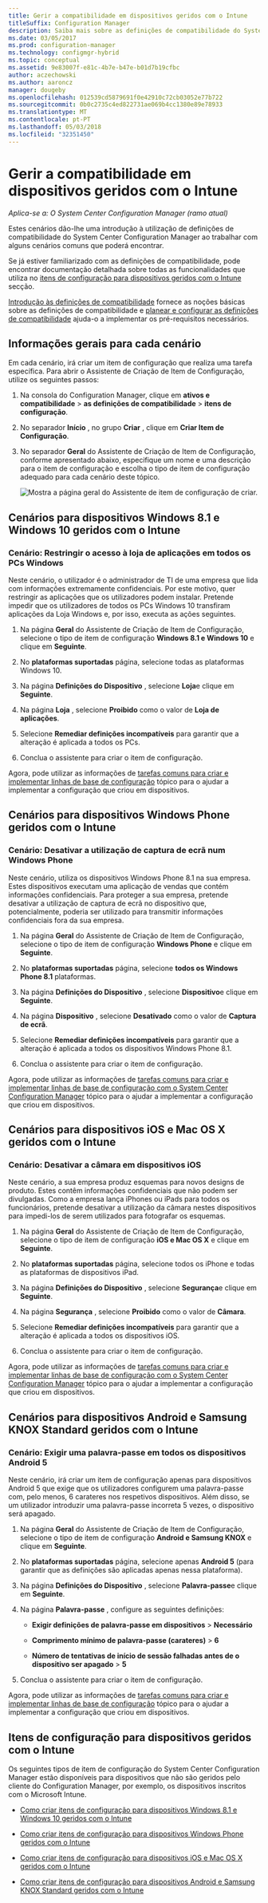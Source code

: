 ```yaml
---
title: Gerir a compatibilidade em dispositivos geridos com o Intune
titleSuffix: Configuration Manager
description: Saiba mais sobre as definições de compatibilidade do System Center Configuration Manager ao trabalhar com alguns cenários comuns.
ms.date: 03/05/2017
ms.prod: configuration-manager
ms.technology: configmgr-hybrid
ms.topic: conceptual
ms.assetid: 9e83007f-e81c-4b7e-b47e-b01d7b19cfbc
author: aczechowski
ms.author: aaroncz
manager: dougeby
ms.openlocfilehash: 012539cd5879691f0e42910c72cb03052e77b722
ms.sourcegitcommit: 0b0c2735c4ed822731ae069b4cc1380e89e78933
ms.translationtype: MT
ms.contentlocale: pt-PT
ms.lasthandoff: 05/03/2018
ms.locfileid: "32351450"
---
```

# <a name="managing-compliance-on-devices-managed-with-intune"></a>Gerir a compatibilidade em dispositivos geridos com o Intune

*Aplica-se a: O System Center Configuration Manager (ramo atual)*

Estes cenários dão-lhe uma introdução à utilização de definições de compatibilidade do System Center Configuration Manager ao trabalhar com alguns cenários comuns que poderá encontrar.  

 Se já estiver familiarizado com as definições de compatibilidade, pode encontrar documentação detalhada sobre todas as funcionalidades que utiliza no [itens de configuração para dispositivos geridos com o Intune](#configuration-items-for-devices-managed-with-intune) secção.  

 [Introdução às definições de compatibilidade](../../compliance/get-started/get-started-with-compliance-settings.md) fornece as noções básicas sobre as definições de compatibilidade e [planear e configurar as definições de compatibilidade](../../compliance/plan-design/plan-for-and-configure-compliance-settings.md) ajuda-o a implementar os pré-requisitos necessários.  

## <a name="general-information-for-each-scenario"></a>Informações gerais para cada cenário  
 Em cada cenário, irá criar um item de configuração que realiza uma tarefa específica. Para abrir o Assistente de Criação de Item de Configuração, utilize os seguintes passos:  

1.  Na consola do Configuration Manager, clique em **ativos e compatibilidade** > **as definições de compatibilidade** > **itens de configuração**.  

3.  No separador **Início** , no grupo **Criar** , clique em **Criar Item de Configuração**.  

4.  No separador **Geral** do Assistente de Criação de Item de Configuração, conforme apresentado abaixo, especifique um nome e uma descrição para o item de configuração e escolha o tipo de item de configuração adequado para cada cenário deste tópico.  

     ![Mostra a página geral do Assistente de item de configuração de criar.](media/Compliance-Settings-Wizard---1.png)  

## <a name="scenarios-for-windows-81-and-windows-10-devices-managed-with-intune"></a>Cenários para dispositivos Windows 8.1 e Windows 10 geridos com o Intune  

### <a name="scenario-restrict-access-to-the-app-store-on-all-windows-pcs"></a>Cenário: Restringir o acesso à loja de aplicações em todos os PCs Windows  
 Neste cenário, o utilizador é o administrador de TI de uma empresa que lida com informações extremamente confidenciais. Por este motivo, quer restringir as aplicações que os utilizadores podem instalar. Pretende impedir que os utilizadores de todos os PCs Windows 10 transfiram aplicações da Loja Windows e, por isso, executa as ações seguintes.  

1.  Na página **Geral** do Assistente de Criação de Item de Configuração, selecione o tipo de item de configuração **Windows 8.1 e Windows 10** e clique em **Seguinte**.  

2.  No **plataformas suportadas** página, selecione todas as plataformas Windows 10.  

3.  Na página **Definições do Dispositivo** , selecione **Loja**e clique em **Seguinte**.  

4.  Na página **Loja** , selecione **Proibido** como o valor de **Loja de aplicações**.  

5.  Selecione **Remediar definições incompatíveis** para garantir que a alteração é aplicada a todos os PCs.  

6.  Conclua o assistente para criar o item de configuração.  

 Agora, pode utilizar as informações de [tarefas comuns para criar e implementar linhas de base de configuração](../../compliance/plan-design/common-tasks-for-creating-and-deploying-configuration-baselines.md) tópico para o ajudar a implementar a configuração que criou em dispositivos.  

## <a name="scenarios-for-windows-phone-devices-managed-with-intune"></a>Cenários para dispositivos Windows Phone geridos com o Intune  

### <a name="scenario-disable-the-use-of-screen-capture-on-a-windows-phone"></a>Cenário: Desativar a utilização de captura de ecrã num Windows Phone  
 Neste cenário, utiliza os dispositivos Windows Phone 8.1 na sua empresa. Estes dispositivos executam uma aplicação de vendas que contém informações confidenciais. Para proteger a sua empresa, pretende desativar a utilização de captura de ecrã no dispositivo que, potencialmente, poderia ser utilizado para transmitir informações confidenciais fora da sua empresa.  

1.  Na página **Geral** do Assistente de Criação de Item de Configuração, selecione o tipo de item de configuração **Windows Phone** e clique em **Seguinte**.  

2.  No **plataformas suportadas** página, selecione **todos os Windows Phone 8.1** plataformas.  

3.  Na página **Definições do Dispositivo** , selecione **Dispositivo**e clique em **Seguinte**.  

4.  Na página **Dispositivo** , selecione **Desativado** como o valor de **Captura de ecrã**.  

5.  Selecione **Remediar definições incompatíveis** para garantir que a alteração é aplicada a todos os dispositivos Windows Phone 8.1.  

6.  Conclua o assistente para criar o item de configuração.  

 Agora, pode utilizar as informações de [tarefas comuns para criar e implementar linhas de base de configuração com o System Center Configuration Manager](../../compliance/plan-design/common-tasks-for-creating-and-deploying-configuration-baselines.md) tópico para o ajudar a implementar a configuração que criou em dispositivos.  

## <a name="scenarios-for-ios-and-mac-os-x-devices-managed-with-intune"></a>Cenários para dispositivos iOS e Mac OS X geridos com o Intune  

### <a name="scenario-disable-the-camera-on-ios-devices"></a>Cenário: Desativar a câmara em dispositivos iOS  
 Neste cenário, a sua empresa produz esquemas para novos designs de produto. Estes contêm informações confidenciais que não podem ser divulgadas. Como a empresa lança iPhones ou iPads para todos os funcionários, pretende desativar a utilização da câmara nestes dispositivos para impedi-los de serem utilizados para fotografar os esquemas.  

1.  Na página **Geral** do Assistente de Criação de Item de Configuração, selecione o tipo de item de configuração **iOS e Mac OS X** e clique em **Seguinte**.  

2.  No **plataformas suportadas** página, selecione todos os iPhone e todas as plataformas de dispositivos iPad.  

3.  Na página **Definições do Dispositivo** , selecione **Segurança**e clique em **Seguinte**.  

4.  Na página **Segurança** , selecione **Proibido** como o valor de **Câmara**.  

5.  Selecione **Remediar definições incompatíveis** para garantir que a alteração é aplicada a todos os dispositivos iOS.  

6.  Conclua o assistente para criar o item de configuração.  

 Agora, pode utilizar as informações de [tarefas comuns para criar e implementar linhas de base de configuração com o System Center Configuration Manager](../../compliance/plan-design/common-tasks-for-creating-and-deploying-configuration-baselines.md) tópico para o ajudar a implementar a configuração que criou em dispositivos.  

## <a name="scenarios-for-android-and-samsung-knox-standard-devices-managed-with-intune"></a>Cenários para dispositivos Android e Samsung KNOX Standard geridos com o Intune  

### <a name="scenario-require-a-password-on-all-android-5-devices"></a>Cenário: Exigir uma palavra-passe em todos os dispositivos Android 5  
 Neste cenário, irá criar um item de configuração apenas para dispositivos Android 5 que exige que os utilizadores configurem uma palavra-passe com, pelo menos, 6 carateres nos respetivos dispositivos. Além disso, se um utilizador introduzir uma palavra-passe incorreta 5 vezes, o dispositivo será apagado.  

1.  Na página **Geral** do Assistente de Criação de Item de Configuração, selecione o tipo de item de configuração **Android e Samsung KNOX** e clique em **Seguinte**.  

2.  No **plataformas suportadas** página, selecione apenas **Android 5** (para garantir que as definições são aplicadas apenas nessa plataforma).  

3.  Na página **Definições do Dispositivo** , selecione **Palavra-passe**e clique em **Seguinte**.  

4.  Na página **Palavra-passe** , configure as seguintes definições:  

    -   **Exigir definições de palavra-passe em dispositivos** > **Necessário**  

    -   **Comprimento mínimo de palavra-passe (carateres)** > **6**  

    -   **Número de tentativas de início de sessão falhadas antes de o dispositivo ser apagado** > **5**  

5.  Conclua o assistente para criar o item de configuração.  

 Agora, pode utilizar as informações de [tarefas comuns para criar e implementar linhas de base de configuração](../../compliance/plan-design/common-tasks-for-creating-and-deploying-configuration-baselines.md) tópico para o ajudar a implementar a configuração que criou em dispositivos.  

## <a name="configuration-items-for-devices-managed-with-intune"></a>Itens de configuração para dispositivos geridos com o Intune

Os seguintes tipos de item de configuração do System Center Configuration Manager estão disponíveis para dispositivos que não são geridos pelo cliente do Configuration Manager, por exemplo, os dispositivos inscritos com o Microsoft Intune.  

 -   [Como criar itens de configuração para dispositivos Windows 8.1 e Windows 10 geridos com o Intune](create-configuration-items-for-windows-8.1-and-windows-10-devices-managed-without-the-client.md)  

 -   [Como criar itens de configuração para dispositivos Windows Phone geridos com o Intune](create-configuration-items-for-windows-phone-devices-managed-without-the-client.md)  

 -   [Como criar itens de configuração para dispositivos iOS e Mac OS X geridos com o Intune](create-configuration-items-for-ios-and-mac-os-x-devices-managed-without-the-client.md)  

 -   [Como criar itens de configuração para dispositivos Android e Samsung KNOX Standard geridos com o Intune](create-configuration-items-for-android-and-samsung-knox-devices-managed-without-the-client.md)  
